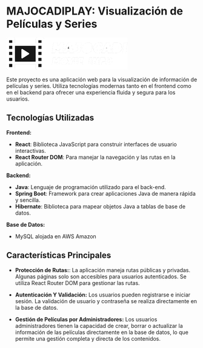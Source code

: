 # MAJOCADIPLAY: Visualización de Películas y Series

![Icono de la aplicación](./FRONT/public/logo.png)

Este proyecto es una aplicación web para la visualización de información de películas y series. Utiliza tecnologías modernas tanto en el frontend como en el backend para ofrecer una experiencia fluida y segura para los usuarios.

## Tecnologías Utilizadas
**Frontend:**

- **React**: Biblioteca JavaScript para construir interfaces de usuario interactivas.
- **React Router DOM**: Para manejar la navegación y las rutas en la aplicación.

**Backend:**

- **Java**: Lenguaje de programación utilizado para el back-end.
- **Spring Boot**: Framework para crear aplicaciones Java de manera rápida y sencilla.
- **Hibernate**: Biblioteca para mapear objetos Java a tablas de base de datos.

**Base de Datos:**
  - MySQL alojada en AWS Amazon


## Características Principales

- **Protección de Rutas:**:
La aplicación maneja rutas públicas y privadas. Algunas páginas solo son accesibles para usuarios autenticados.
Se utiliza React Router DOM para gestionar las rutas.

- **Autenticación Y Validación:**
Los usuarios pueden registrarse e iniciar sesión.
La validación de usuario y contraseña se realiza directamente en la base de datos.

- **Gestión de Películas por Administradores:** Los usuarios administradores tienen la capacidad de crear, borrar o actualizar la información de las películas directamente en la base de datos, lo que permite una gestión completa y directa de los contenidos.

